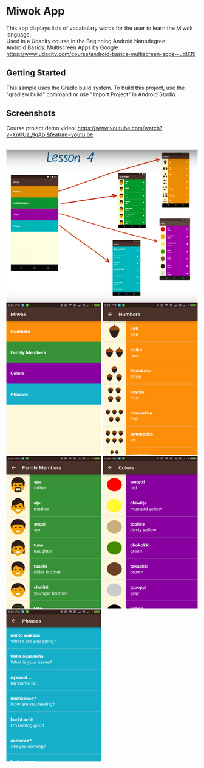 Miwok App
===================================

This app displays lists of vocabulary words for the user to learn the Miwok language.<br>
Used in a Udacity course in the Beginning Android Nanodegree:<br> Android Basics: Multiscreen Apps
by Google <br>
https://www.udacity.com/course/android-basics-multiscreen-apps--ud839


Getting Started
---------------

This sample uses the Gradle build system. To build this project, use the
"gradlew build" command or use "Import Project" in Android Studio.

## Screenshots
Course project demo video: 
https://www.youtube.com/watch?v=Xn0Uz_9qAbI&feature=youtu.be

![]()
<img src="https://github.com/johnnyko28/Android-Development-Miwok/blob/lesson-one/Screenshots/1.png" width="550" height="400">
<br>
<img src="https://github.com/johnnyko28/Android-Development-Miwok/blob/lesson-one/Screenshots/2.png" width="250" height="400">
<img src="https://github.com/johnnyko28/Android-Development-Miwok/blob/lesson-one/Screenshots/3.png" width="250" height="400">
<img src="https://github.com/johnnyko28/Android-Development-Miwok/blob/lesson-one/Screenshots/4.png" width="250" height="400">
<img src="https://github.com/johnnyko28/Android-Development-Miwok/blob/lesson-one/Screenshots/5.png" width="250" height="400">
<img src="https://github.com/johnnyko28/Android-Development-Miwok/blob/lesson-one/Screenshots/6.png" width="250" height="400">
